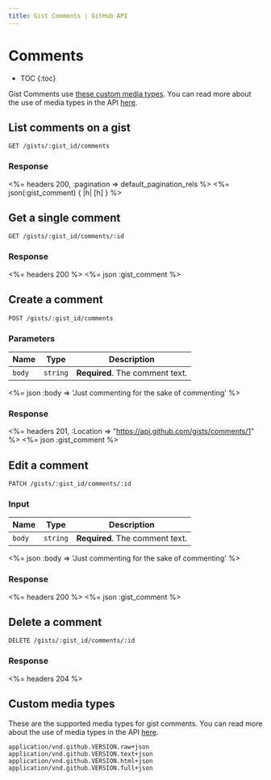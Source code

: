 ```yaml
---
title: Gist Comments | GitHub API
---
```


# Comments

* TOC
{:toc}

Gist Comments use [these custom media types](#custom-media-types).
You can read more about the use of media types in the API
[here](/v3/media/).

## List comments on a gist

    GET /gists/:gist_id/comments

### Response

<%= headers 200, :pagination => default_pagination_rels %>
<%= json(:gist_comment) { |h| [h] } %>

## Get a single comment

    GET /gists/:gist_id/comments/:id

### Response

<%= headers 200 %>
<%= json :gist_comment %>

## Create a comment

    POST /gists/:gist_id/comments

### Parameters

Name | Type | Description
-----|------|--------------
`body`|`string` | **Required**. The comment text.


<%= json :body => 'Just commenting for the sake of commenting' %>

### Response

<%= headers 201,
      :Location => "https://api.github.com/gists/comments/1" %>
<%= json :gist_comment %>

## Edit a comment

    PATCH /gists/:gist_id/comments/:id

### Input

Name | Type | Description
-----|------|--------------
`body`|`string` | **Required**. The comment text.


<%= json :body => 'Just commenting for the sake of commenting' %>

### Response

<%= headers 200 %>
<%= json :gist_comment %>

## Delete a comment

    DELETE /gists/:gist_id/comments/:id

### Response

<%= headers 204 %>

## Custom media types

These are the supported media types for gist comments. You can read more about the
use of media types in the API [here](/v3/media/).

    application/vnd.github.VERSION.raw+json
    application/vnd.github.VERSION.text+json
    application/vnd.github.VERSION.html+json
    application/vnd.github.VERSION.full+json
